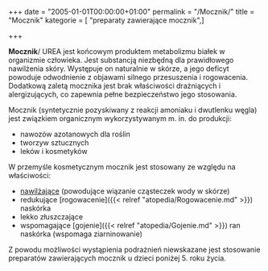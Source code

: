 +++
date = "2005-01-01T00:00:00+01:00"
permalink = "/Mocznik/"
title = "Mocznik"
kategorie = [ "preparaty zawierające mocznik",]

+++

**Mocznik**/ UREA jest końcowym produktem metabolizmu białek w organizmie człowieka. Jest substancją niezbędną dla prawidłowego nawilżenia skóry. Występuje on naturalnie w skórze, a jego deficyt powoduje odwodnienie z objawami silnego przesuszenia i rogowacenia. Dodatkową zaletą mocznika jest brak właściwości drażniących i alergizujących, co zapewnia pełne bezpieczeństwo jego stosowania.

Mocznik (syntetycznie pozyskiwany z reakcji amoniaku i dwutlenku węgla) jest związkiem organicznym wykorzystywanym m. in. do produkcji:

-   nawozów azotanowych dla roślin
-   tworzyw sztucznych
-   leków i kosmetyków

W przemyśle kosmetycznym mocznik jest stosowany ze względu na właściwości:

-   [nawilżające](/atopedia/Nawilżanie) (powodujące wiązanie cząsteczek wody w skórze)
-   redukujące [rogowacenie]({{< relref "atopedia/Rogowacenie.md" >}}) naskórka
-   lekko złuszczające
-   wspomagające [gojenie]({{< relref "atopedia/Gojenie.md" >}}) ran naskórka (wspomaga ziarninowanie)

Z powodu możliwości wystąpienia podrażnień niewskazane jest stosowanie preparatów zawierających mocznik u dzieci poniżej 5. roku życia.
